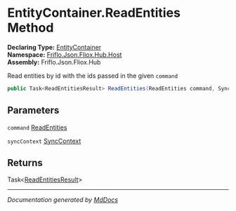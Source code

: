﻿<!--  
  <auto-generated>   
    The contents of this file were generated by a tool.  
    Changes to this file may be list if the file is regenerated  
  </auto-generated>   
-->

# EntityContainer.ReadEntities Method

**Declaring Type:** [EntityContainer](../index.md)  
**Namespace:** [Friflo.Json.Fliox.Hub.Host](../../index.md)  
**Assembly:** Friflo.Json.Fliox.Hub

Read entities by id with the ids passed in the given `command`

```csharp
public Task<ReadEntitiesResult> ReadEntities(ReadEntities command, SyncContext syncContext);
```

## Parameters

`command`  [ReadEntities](../../../Protocol/Tasks/ReadEntities/index.md)

`syncContext`  [SyncContext](../../SyncContext/index.md)

## Returns

Task\<[ReadEntitiesResult](../../../Protocol/Tasks/ReadEntitiesResult/index.md)\>

___

*Documentation generated by [MdDocs](https://github.com/ap0llo/mddocs)*
